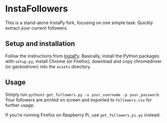 # InstaFollowers

This is a stand-alone InstaPy fork, focusing on one simple task: Quickly extract your current followers.

## Setup and installation

Follow the instructions from [InstaPy](https://github.com/timgrossmann/InstaPy#getting-started). Basically, install the Python packages  with `setup.py`, install Chrome (or Firefox), download and copy chromedriver (or geckodriver) into the `assets` directory.

## Usage

Simply run `python3 get_followers.py -u your_username -p your_password`. Your followers are printed on screen and exported to `followers.csv` for further usage.

If you're running Firefox on Raspberry Pi, use `get_followers_pi.py` instead.
